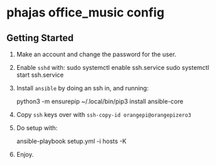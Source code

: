 # phajas office_music config

## Getting Started

1. Make an account and change the password for the user.
2. Enable `sshd` with:
    sudo systemctl enable ssh.service
    sudo systemctl start ssh.service
3. Install `ansible` by doing an ssh in, and running:

    python3 -m ensurepip
    ~/.local/bin/pip3 install ansible-core

4. Copy `ssh` keys over with `ssh-copy-id orangepi@orangepizero3`
5. Do setup with:

    ansible-playbook setup.yml -i hosts -K
6. Enjoy.
